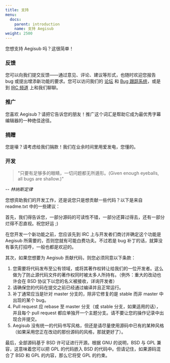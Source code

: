 ```yaml
---
title: 支持
menu:
  docs:
    parent: introduction
    name: 支持 Aegisub
weight: 2500
---
```


您想支持 Aegisub 吗？这很简单！

### 反馈 ###

您可以向我们提交反馈——通过意见、评论、建议等形式，也随时欢迎您报告 bug 或提出增添新功能的要求。您可以访问我们的 
[论坛](http://forums.aegisub.org) 和 [Bug 跟踪系统](http://devel.aegisub.org/)，或是到 [IRC 频道](irc://irc.rizon.net/aegisub) 上和我们聊聊。

### 推广 ###

您喜欢 Aegisub？请把它告诉您的朋友！推广这个词汇是帮助它成为最优秀字幕编辑器的一种绝佳途径。

### 捐赠 ###

您是壕？请考虑给我们捐款！我们在业余时间里用爱发电，您懂的。

### 开发 ###

> "只要有足够多的眼睛，一切问题都无所遁形。(Given enough eyeballs, all bugs are shallow.)"

_-- 林纳斯定律_

您想资助我们的开发工作，还是说您只是想贡献一些代码？以下是来自 readme.txt 中的一些建议：

首先，我们得告诉您，一部分源码的可读性不错，一部分还算过得去，还有一部分烂得不忍直视。祝您好运 ;)

在您开发一个新功能之前，您应该先到 IRC 上与开发者们商讨并确定这个功能是 Aegisub 所需要的，否则您就有可能白费功夫。不过若是 bug 补丁的话，就算没有事先打招呼，一般也都是欢迎的。

其次，如果您想要为 Aegisub 贡献代码，则您必须同意以下条款：

1.  您需要将代码发布至公有领域，或将其著作权转让给我们的一位开发者。这么做为了防止源代码文件的著作权同时被太多人所持有。（例外：重大的改动也许会在 BSD 协议下以您的名义被接收，详询开发者）
1.  请确保您的代码在提交之前已经通过编译并且正常运行。
1.  补丁通常应当是针对 master 分支的，除非它修复的是 stable 而非 master 中出现的某个 bug。
1.  Pull request 应 rebase 至 master 分支（或 stable 分支，如果适用的话），并且每个 pull request 都应单独开一个主题分支。请不要让您的操作记录中出现合并提交。
1.  Aegisub 没有统一的代码书写风格，但还是请尽量使用源码中已有的某种风格（如果采用您正在改动的那份源码的风格，那就更好了）。

最后，全部源码基于 BSD 许可证进行开源。根据 GNU 的说明，BSD 与 GPL 兼容，这意味着您可以把 GPL 的代码嵌入 BSD 的代码中。但请记住，如果源码混合了 BSD 和 GPL 的内容，那么它将受 GPL 的约束。

